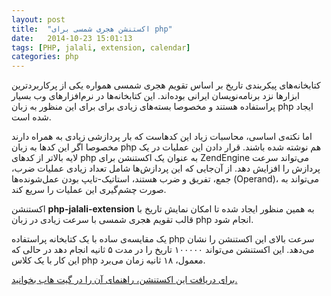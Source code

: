```yaml
---
layout: post
title:  "اکستنشن هجری شمسی برای php"
date:   2014-10-23 15:01:13
tags: [PHP, jalali, extension, calendar]
categories: php
---
```


کتابخانه‌های پیکربندی تاریخ بر اساس تقویم هجری شمسی همواره یکی از پرکاربردترین ابزارها نزد برنامه‌نویسان ایرانی بوده‌اند.
این کتابخانه‌ها در نرم‌افزارهای وب بسیار پراستفاده هستند و مخصوصا بسته‌های زیادی برای  برای این منظور به زبان php ایجاد شده است.

اما نکته‌ی اساسی، محاسبات زیاد این کدهاست که بار پردازشی زیادی به همراه دارند مخصوصا اگر این کدها به زبان php هم نوشته شده باشند. قرار دادن این عملیات در یک لایه بالاتر از کدهای php به عنوان یک اکستنشن برای ZendEngine می‌تواند سرعت پردازش را افزایش دهد. از آن‌جایی که این پردازش‌ها شامل تعداد زیادی عملیات ضرب، جمع، تفریق و ضرب هستند، استاتیک-تایپ بودن عمل‌شونده‌ها (Operand)، می‌تواند به صورت چشم‌گیری این عملیات را سریع کند.

اکستنشن **php-jalali-extension** به همین منظور ایجاد شده تا امکان نمایش تاریخ با قالب تقویم هجری شمسی با سرعت زیادی در زبان php انجام شود.

یک مقایسه‌ی ساده با یک کتابخانه پراستفاده php سرعت بالای این اکستنشن را نشان می‌دهد. این اکستنشن می‌تواند ۱۰۰۰۰۰ تاریخ را در مدت ۵ ثانیه انجام دهد در حالی که این کار با یک کلاس php معمول، ۱۸ ثانیه زمان می‌برد.

[برای دریافت این اکستنشن، راهنمای آن را در گیت هاب بخوانید.](https://github.com/mohebifar/php-jalali-extension)